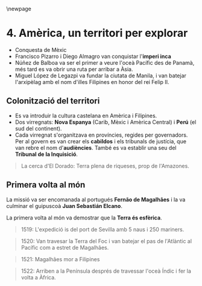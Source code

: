 \newpage

# 4. Amèrica, un territori per explorar #

- Conquesta de Mèxic
- Francisco Pizarro i Diego Almagro van conquistar l'**imperi inca**
- Núñez de Balboa va ser el primer a veure l'oceà Pacífic des de Panamà, més tard es va obrir una ruta per arribar a Àsia.
- Miguel López de Legazpi va fundar la ciutata de Manila, i van batejar l'arxipèlag amb el nom d'illes Filipines en honor del rei Felip II.

## Colonització del territori ##

- Es va introduir la cultura castelana en Amèrica i Filipines.
- Dos virregnats: **Nova Espanya** (Carib, Mèxic i Amèrica Central) i **Perú** (el sud del continent).
- Cada virregnat s'organitzava en províncies, regides per governadors. Per al govern es van crear els **cabildos** i els tribunals de justícia, que van rebre el nom d'**audiències**. També es va establir una seu del **Tribunal de la Inquisició**.

> La cerca d'El Dorado: Terra plena de riqueses, prop de l'Amazones.

## Primera volta al món ##

La missió va ser encomanada al portugués **Fernão de Magalhães** i la va culminar el guipuscoà **Juan Sebastián Elcano**.

La primera volta al món va demostrar que la **Terra és esfèrica**.

> 1519: L'expedició is del port de Sevilla amb 5 naus i 250 mariners.

> 1520: Van travesar la Terra del Foc i van batejar el pas de l'Atlàntic al Pacífic com a estret de Magalhães.

> 1521: Magalhães mor a Filipines

> 1522: Arriben a la Península després de travessar l'oceà Índic i fer la volta a Àfrica.


